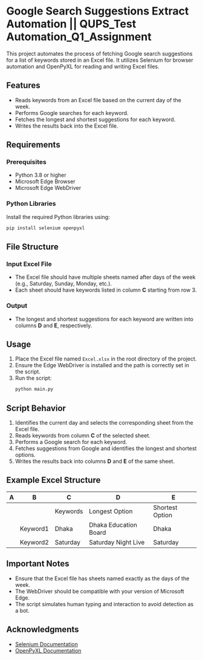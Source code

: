 # Google Search Suggestions Extract Automation || QUPS_Test Automation_Q1_Assignment

This project automates the process of fetching Google search suggestions for a list of keywords stored in an Excel file. It utilizes Selenium for browser automation and OpenPyXL for reading and writing Excel files.

## Features
- Reads keywords from an Excel file based on the current day of the week.
- Performs Google searches for each keyword.
- Fetches the longest and shortest suggestions for each keyword.
- Writes the results back into the Excel file.

## Requirements
### Prerequisites
- Python 3.8 or higher
- Microsoft Edge Browser
- Microsoft Edge WebDriver

### Python Libraries
Install the required Python libraries using:
```bash
pip install selenium openpyxl
```

## File Structure
### Input Excel File
- The Excel file should have multiple sheets named after days of the week (e.g., Saturday, Sunday, Monday, etc.).
- Each sheet should have keywords listed in column **C** starting from row 3.

### Output
- The longest and shortest suggestions for each keyword are written into columns **D** and **E**, respectively.

## Usage
1. Place the Excel file named `Excel.xlsx` in the root directory of the project.
2. Ensure the Edge WebDriver is installed and the path is correctly set in the script.
3. Run the script:
   ```bash
   python main.py
   ```

## Script Behavior
1. Identifies the current day and selects the corresponding sheet from the Excel file.
2. Reads keywords from column **C** of the selected sheet.
3. Performs a Google search for each keyword.
4. Fetches suggestions from Google and identifies the longest and shortest options.
5. Writes the results back into columns **D** and **E** of the same sheet.

## Example Excel Structure
| **A** | **B**       | **C**       | **D**               | **E**              |
|-------|-------------|-------------|---------------------|--------------------|
|       |             | Keywords    | Longest Option      | Shortest Option    |
|       | Keyword1    | Dhaka       | Dhaka Education Board | Dhaka             |
|       | Keyword2    | Saturday    | Saturday Night Live | Saturday          |

## Important Notes
- Ensure that the Excel file has sheets named exactly as the days of the week.
- The WebDriver should be compatible with your version of Microsoft Edge.
- The script simulates human typing and interaction to avoid detection as a bot.




## Acknowledgments
- [Selenium Documentation](https://www.selenium.dev/documentation/)
- [OpenPyXL Documentation](https://openpyxl.readthedocs.io/en/stable/)
